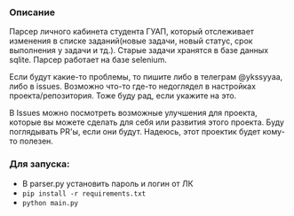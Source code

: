### Описание
Парсер личного кабинета студента ГУАП, который отслеживает изменения в списке заданий(новые задачи, новый статус, срок выполнения у задачи и тд.). 
Старые задачи хранятся в базе данных sqlite. 
Парсер работает на базе selenium. 


Если будут какие-то проблемы, то пишите либо в телеграм @ykssyyaa, либо в issues. 
Возможно что-то где-то недоглядел в настройках проекта/репозитория. Тоже буду рад, если укажите на это.


В Issues можно посмотреть возможные улучшения для проекта, которые вы можете сделать для себя или развития этого проекта. Буду поглядывать PR'ы, если они будут. 
Надеюсь, этот проектик будет кому-то полезен.

### Для запуска: 
- В parser.py установить пароль и логин от ЛК
- `pip install -r requirements.txt`
- `python main.py`
